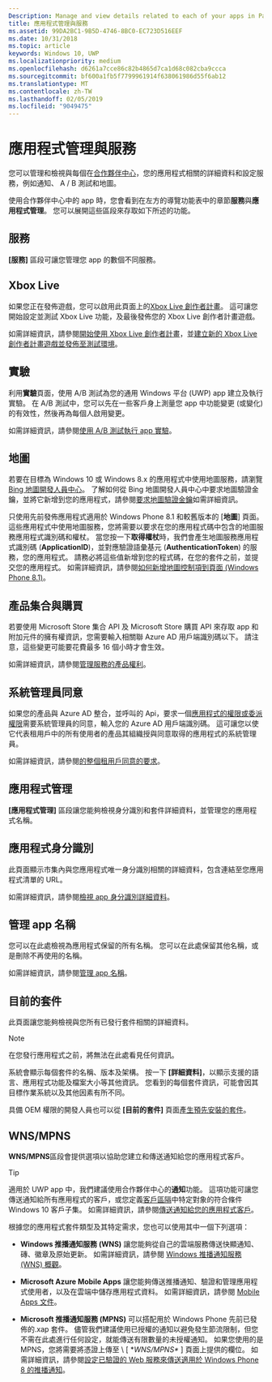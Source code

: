 ```yaml
---
Description: Manage and view details related to each of your apps in Partner Center, and configure services such as A/B testing and maps.
title: 應用程式管理與服務
ms.assetid: 99DA2BC1-9B5D-4746-8BC0-EC723D516EEF
ms.date: 10/31/2018
ms.topic: article
keywords: Windows 10, UWP
ms.localizationpriority: medium
ms.openlocfilehash: d6261a7cce86c82b4865d7ca1d68c082cba9ccca
ms.sourcegitcommit: bf600a1fb5f7799961914f638061986d55f6ab12
ms.translationtype: MT
ms.contentlocale: zh-TW
ms.lasthandoff: 02/05/2019
ms.locfileid: "9049475"
---
```

# <a name="app-management-and-services"></a>應用程式管理與服務

您可以管理和檢視與每個在[合作夥伴中心](https://partner.microsoft.com/dashboard/)，您的應用程式相關的詳細資料和設定服務，例如通知、 A / B 測試和地圖。

使用合作夥伴中心中的 app 時，您會看到在左方的導覽功能表中的章節**服務**與**應用程式管理**。 您可以展開這些區段來存取如下所述的功能。

## <a name="services"></a>服務

**\[服務\]** 區段可讓您管理您 app 的數個不同服務。

## <a name="xbox-live"></a>Xbox Live

如果您正在發佈遊戲，您可以啟用此頁面上的[Xbox Live 創作者計畫](https://xbox.com/developers/creators-program)。 這可讓您開始設定並測試 Xbox Live 功能，及最後發佈您的 Xbox Live 創作者計畫遊戲。

如需詳細資訊，請參閱[開始使用 Xbox Live 創作者計畫](../xbox-live/get-started-with-creators/get-started-with-xbox-live-creators.md)，並[建立新的 Xbox Live 創作者計畫遊戲並發佈至測試環境](../xbox-live/get-started-with-creators/create-and-test-a-new-creators-title.md)。

## <a name="experimentation"></a>實驗

利用**實驗**頁面，使用 A/B 測試為您的通用 Windows 平台 (UWP) app 建立及執行實驗。 在 A/B 測試中，您可以先在一些客戶身上測量您 app 中功能變更 (或變化) 的有效性，然後再為每個人啟用變更。

如需詳細資訊，請參閱[使用 A/B 測試執行 app 實驗](../monetize/run-app-experiments-with-a-b-testing.md)。

## <a name="maps"></a>地圖

若要在目標為 Windows 10 或 Windows 8.x 的應用程式中使用地圖服務，請瀏覽 [Bing 地圖開發人員中心](https://go.microsoft.com/fwlink/p/?LinkId=614880)。 了解如何從 Bing 地圖開發人員中心中要求地圖驗證金鑰，並將它新增到您的應用程式，請參閱[要求地圖驗證金鑰](../maps-and-location/authentication-key.md)如需詳細資訊。 

只使用先前發佈應用程式適用於 Windows Phone 8.1 和較舊版本的 [**地圖**] 頁面。 這些應用程式中使用地圖服務，您將需要以要求在您的應用程式碼中包含的地圖服務應用程式識別碼和權杖。 當您按一下**取得權杖**時，我們會產生地圖服務應用程式識別碼 (**ApplicationID**)，並對應驗證語彙基元 (**AuthenticationToken**) 的服務，您的應用程式。 請務必將這些值新增到您的程式碼，在您的套件之前，並提交您的應用程式。 如需詳細資訊，請參閱[如何新增地圖控制項到頁面 (Windows Phone 8.1)](https://go.microsoft.com/fwlink/p/?LinkId=614882)。

## <a name="product-collections-and-purchases"></a>產品集合與購買

若要使用 Microsoft Store 集合 API 及 Microsoft Store 購買 API 來存取 app 和附加元件的擁有權資訊，您需要輸入相關聯 Azure AD 用戶端識別碼以下。 請注意，這些變更可能要花費最多 16 個小時才會生效。

如需詳細資訊，請參閱[管理服務的產品權利](../monetize/view-and-grant-products-from-a-service.md)。

## <a name="administrator-consent"></a>系統管理員同意

如果您的產品與 Azure AD 整合，並呼叫的 Api，要求一個[應用程式的權限或委派權限](https://developer.microsoft.com/graph/docs/concepts/permissions_reference)需要系統管理員的同意，輸入您的 Azure AD 用戶端識別碼。 這可讓您以使它代表租用戶中的所有使用者的產品其組織授與同意取得的應用程式的系統管理員。

如需詳細資訊，請參閱[的整個租用戶同意的要求](https://docs.microsoft.com/en-us/azure/active-directory/develop/active-directory-v2-scopes#requesting-consent-for-an-entire-tenant)。

## <a name="app-management"></a>應用程式管理

**\[應用程式管理\]** 區段讓您能夠檢視身分識別和套件詳細資料，並管理您的應用程式名稱。

## <a name="app-identity"></a>應用程式身分識別

此頁面顯示市集內與您應用程式唯一身分識別相關的詳細資料，包含連結至您應用程式清單的 URL。

如需詳細資訊，請參閱[檢視 app 身分識別詳細資料](view-app-identity-details.md)。

## <a name="manage-app-names"></a>管理 app 名稱

您可以在此處檢視為應用程式保留的所有名稱。 您可以在此處保留其他名稱，或是刪除不再使用的名稱。

如需詳細資訊，請參閱[管理 app 名稱](manage-app-names.md)。

## <a name="current-packages"></a>目前的套件

此頁面讓您能夠檢視與您所有已發行套件相關的詳細資料。

> [!NOTE]
> 在您發行應用程式之前，將無法在此處看見任何資訊。

系統會顯示每個套件的名稱、版本及架構。 按一下 **\[詳細資料\]**，以顯示支援的語言、應用程式功能及檔案大小等其他資訊。 您看到的每個套件資訊，可能會因其目標作業系統以及其他因素有所不同。 

具備 OEM 權限的開發人員也可以從 **\[目前的套件\]** 頁面[產生預先安裝的套件](generate-preinstall-packages-for-oems.md)。

## <a name="wnsmpns"></a>WNS/MPNS

**WNS/MPNS**區段會提供選項以協助您建立和傳送通知給您的應用程式客戶。 

> [!TIP]
> 適用於 UWP app 中，我們建議使用合作夥伴中心的**通知**功能。 這項功能可讓您傳送通知給所有應用程式的客戶，或您定義[客戶區隔](create-customer-segments.md)中特定對象的符合條件 Windows 10 客戶子集。 如需詳細資訊，請參閱[傳送通知給您的應用程式客戶](send-push-notifications-to-your-apps-customers.md)。

根據您的應用程式套件類型及其特定需求，您也可以使用其中一個下列選項： 

-   **Windows 推播通知服務 (WNS)** 讓您能夠從自己的雲端服務傳送快顯通知、磚、徽章及原始更新。 如需詳細資訊，請參閱 [Windows 推播通知服務 (WNS) 概觀](../design/shell/tiles-and-notifications/windows-push-notification-services--wns--overview.md)。

-   **Microsoft Azure Mobile Apps** 讓您能夠傳送推播通知、驗證和管理應用程式使用者，以及在雲端中儲存應用程式資料。 如需詳細資訊，請參閱 [Mobile Apps 文件](https://go.microsoft.com/fwlink/p/?LinkId=221116)。

-   **Microsoft 推播通知服務 (MPNS)** 可以搭配用於 Windows Phone 先前已發佈的.xap 套件。 儘管我們建議使用已授權的通知以避免發生節流限制，但您不需在此處進行任何設定，就能傳送有限數量的未授權通知。 如果您使用的是 MPNS，您將需要將憑證上傳至 \ [ **WNS/MPNS\** ] 頁面上提供的欄位。 如需詳細資訊，請參閱[設定已驗證的 Web 服務來傳送適用於 Windows Phone 8 的推播通知](https://go.microsoft.com/fwlink/p/?LinkId=528736)。
 

 
